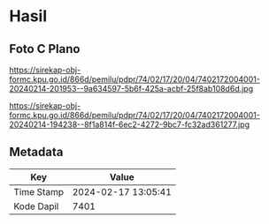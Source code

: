 # Hasil

## Foto C Plano

https://sirekap-obj-formc.kpu.go.id/866d/pemilu/pdpr/74/02/17/20/04/7402172004001-20240214-201953--9a634597-5b6f-425a-acbf-25f8ab108d6d.jpg

https://sirekap-obj-formc.kpu.go.id/866d/pemilu/pdpr/74/02/17/20/04/7402172004001-20240214-194238--8f1a814f-6ec2-4272-9bc7-fc32ad361277.jpg


## Metadata

| Key        | Value               |
| ---------- | ------------------- |
| Time Stamp | 2024-02-17 13:05:41 |
| Kode Dapil | 7401                |



